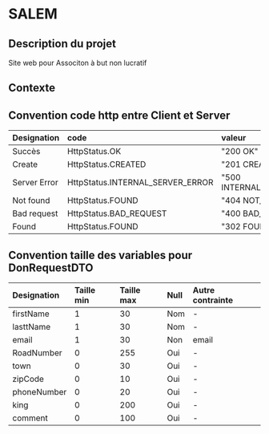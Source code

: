 # SALEM

## Description du projet

Site web pour Associton à but non lucratif

## Contexte

## Convention code http entre Client et Server

| Designation  | code | valeur |
| :------------| :--- | :----- |
| Succès |  HttpStatus.OK | "200 OK"|
| Create | HttpStatus.CREATED | "201 CREATED" |
| Server Error  | HttpStatus.INTERNAL_SERVER_ERROR |"500 INTERNAL_SERVER_ERROR" |
| Not found | HttpStatus.FOUND | "404 NOT_FOUND" |
| Bad request | HttpStatus.BAD_REQUEST | "400 BAD_REQUEST" |
| Found | HttpStatus.FOUND | "302 FOUND" |


## Convention taille des variables pour DonRequestDTO

| Designation  | Taille min| Taille max | Null | Autre contrainte |
| :------------| :--- | :----- | :----- | :----- |
| firstName | 1 | 30 | Nom | - | 
| lasttName | 1 | 30 | Nom | - |
| email | 1 | 30 | Non | email |
| RoadNumber | 0 | 255 | Oui | - |
| town | 0 | 30 | Oui | - |
| zipCode | 0 | 10 | Oui | - |
| phoneNumber | 0 | 20 | Oui | - |
| king | 0 | 200 | Oui | - |
| comment | 0 | 100 | Oui | - |
